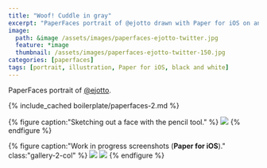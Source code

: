 ```yaml
---
title: "Woof! Cuddle in gray"
excerpt: "PaperFaces portrait of @ejotto drawn with Paper for iOS on an iPad."
image: 
  path: &image /assets/images/paperfaces-ejotto-twitter.jpg 
  feature: *image
  thumbnail: /assets/images/paperfaces-ejotto-twitter-150.jpg
categories: [paperfaces]
tags: [portrait, illustration, Paper for iOS, black and white]
---
```


PaperFaces portrait of [@ejotto](https://twitter.com/ejotto).

{% include_cached boilerplate/paperfaces-2.md %}

{% figure caption:"Sketching out a face with the pencil tool." %}
[![](/assets/images/paperfaces-ejotto-process-1-750.jpg)](/assets/images/paperfaces-ejotto-process-1-lg.jpg)
{% endfigure %}

{% figure caption:"Work in progress screenshots (**Paper for iOS**)." class:"gallery-2-col" %}
[![](/assets/images/paperfaces-ejotto-process-2-600.jpg)](/assets/images/paperfaces-ejotto-process-2-lg.jpg)
[![](/assets/images/paperfaces-ejotto-process-3-600.jpg)](/assets/images/paperfaces-ejotto-process-3-lg.jpg)
{% endfigure %}
